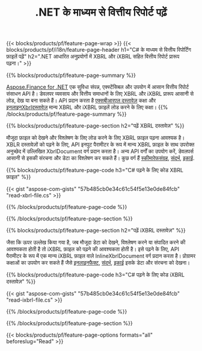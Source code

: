 ﻿---
title: .NET के माध्यम से वित्तीय रिपोर्ट पढ़ें
url: /hi/net/read/
description:  वित्तीय रिपोर्ट पढ़ने के लिए C# कोड XBRL और iXBRL फ़ाइलें .NET लाइब्रेरी के माध्यम से।
---
{{< blocks/products/pf/feature-page-wrap >}}
{{< blocks/products/pf/i18n/feature-page-header h1="C# के माध्यम से वित्तीय रिपोर्टिंग फ़ाइलें पढ़ें" h2=".NET आधारित अनुप्रयोगों में XBRL और iXBRL सहित वित्तीय रिपोर्ट प्रारूप पढ़ना।" >}}

{{% blocks/products/pf/feature-page-summary %}}

[Aspose.Finance for .NET](https://products.aspose.com/finance/net/) एक सुविधा संपन्न, एक्स्टेंसिबल और उपयोग में आसान वित्तीय रिपोर्ट संसाधन API है। डेवलपर व्यवसाय और वित्तीय समाधानों के लिए XBRL और iXBRL प्रारूप आसानी से लोड, देख या बना सकते हैं। API प्रदान करता है [एक्सबीआरएल दस्तावेज़](https://apireference.aspose.com/finance/net/aspose.finance.xbrl/xbrldocument) कक्षा और  [इनलाइनXbrlदस्तावेज़](https://apireference.aspose.com/finance/net/aspose.finance.xbrl.inline/inlinexbrldocument) मान्य XBRL और iXBRL फ़ाइलें लोड करने के लिए कक्षा।
{{% /blocks/products/pf/feature-page-summary %}}

{{% blocks/products/pf/feature-page-section h2="पढ़ें XBRL दस्तावेज़" %}}

मौजूदा फ़ाइल को देखने और विश्लेषण के लिए लोड करने के लिए XBRL फ़ाइल पढ़ना आवश्यक है। XBLR दस्तावेज़ों को पढ़ने के लिए, API इनपुट पैरामीटर के रूप में मान्य XBRL फ़ाइल के साथ उपरोक्त अनुच्छेद में उल्लिखित XbrlDocument वर्ग प्रदान करता है। अन्य API वर्गों का उपयोग करें, डेवलपर्स आसानी से इसकी संरचना और डेटा का विश्लेषण कर सकते हैं। कुछ वर्ग हैं [स्कीमारेफसंग्रह](https://apireference.aspose.com/finance/net/aspose.finance.xbrl/schemarefcollection), [संदर्भ](https://apireference.aspose.com/finance/net/aspose.finance.xbrl/context), [इकाई](https://apireference.aspose.com/finance/net/aspose.finance.xbrl/unit).

{{% blocks/products/pf/feature-page-code h3="C# पढ़ने के लिए कोड XBRL फ़ाइल" %}}

{{< gist "aspose-com-gists" "57b485cb0e34c61c54f5e13e0de84fcb" "read-xbrl-file.cs" >}} 

{{% /blocks/products/pf/feature-page-code %}}

{{% /blocks/products/pf/feature-page-section %}}

{{% blocks/products/pf/feature-page-section h2="पढ़ें iXBRL दस्तावेज़" %}}

जैसा कि ऊपर उल्लेख किया गया है, जब मौजूदा डेटा को देखने, विश्लेषण करने या संपादित करने की आवश्यकता होती है तो iXBRL फ़ाइल को पढ़ने की आवश्यकता होती है। इसे पढ़ने के लिए, API पैरामीटर के रूप में एक मान्य iXBRL फ़ाइल वाले InlineXbrlDocument वर्ग प्रदान करता है। प्रोग्रामर कक्षाओं का उपयोग कर सकते हैं जैसे [इनलाइनफैक्ट](https://apireference.aspose.com/finance/net/aspose.finance.xbrl.inline/inlinefact), [संदर्भ](https://apireference.aspose.com/finance/net/aspose.finance.xbrl/context), [इकाई](https://apireference.aspose.com/finance/net/aspose.finance.xbrl/unit) इसके डेटा और संरचना को देखना। 

{{% blocks/products/pf/feature-page-code h3="C# पढ़ने के लिए कोड iXBRL दस्तावेज़" %}}

{{< gist "aspose-com-gists" "57b485cb0e34c61c54f5e13e0de84fcb" "read-ixbrl-file.cs" >}}

{{% /blocks/products/pf/feature-page-code %}}

{{% /blocks/products/pf/feature-page-section %}}

{{< blocks/products/pf/feature-page-options formats="all" beforeslug="Read" >}}